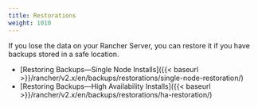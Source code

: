 ```yaml
---
title: Restorations
weight: 1010
---
```

If you lose the data on your Rancher Server, you can restore it if you have backups stored in a safe location.

- [Restoring Backups—Single Node Installs]({{< baseurl >}}/rancher/v2.x/en/backups/restorations/single-node-restoration/)
- [Restoring Backups—High Availability Installs]({{< baseurl >}}/rancher/v2.x/en/backups/restorations/ha-restoration/)
